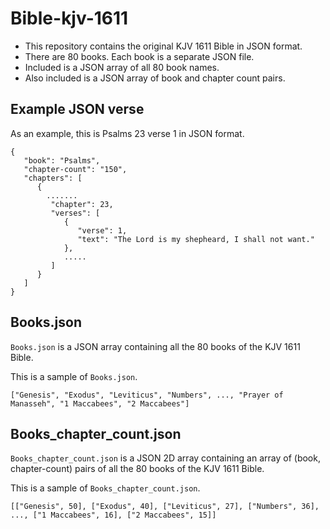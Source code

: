 # Bible-kjv-1611

- This repository contains the original KJV 1611 Bible in JSON format.
- There are 80 books. Each book is a separate JSON file.
- Included is a JSON array of all 80 book names.
- Also included is a JSON array of book and chapter count pairs.

## Example JSON verse
As an example, this is Psalms 23 verse 1 in JSON format.

```
{
   "book": "Psalms",
   "chapter-count": "150",
   "chapters": [
      {
        .......
         "chapter": 23,
         "verses": [
            {
               "verse": 1,
               "text": "The Lord is my shepheard, I shall not want."
            },
            .....
         ]
      }
   ]
}
```

## Books.json

`Books.json` is a JSON array containing all the 80 books of the KJV 1611 Bible.

This is a sample of `Books.json`.

```
["Genesis", "Exodus", "Leviticus", "Numbers", ..., "Prayer of Manasseh", "1 Maccabees", "2 Maccabees"]
```

## Books_chapter_count.json

`Books_chapter_count.json` is a JSON 2D array containing an array of (book, chapter-count) pairs of all the 80 books of the KJV 1611 Bible.

This is a sample of `Books_chapter_count.json`.

```
[["Genesis", 50], ["Exodus", 40], ["Leviticus", 27], ["Numbers", 36], ..., ["1 Maccabees", 16], ["2 Maccabees", 15]]
```


